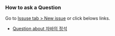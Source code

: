 ### How to ask a Question

Go to [Issuse tab > New issue](https://github.com/tigermeal/study/issues/new/choose) or click belows links.

- [Question about 자바의 정석](https://github.com/tigermeal/study/issues/new?assignees=&labels=java+tutorial&template=java-tutorial.md&title=%5BChapter+00%5D+title)
